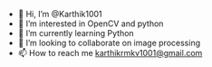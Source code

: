 - 👋 Hi, I’m @Karthik1001
- 👀 I’m interested in OpenCV and python
- 🌱 I’m currently learning Python
- 💞️ I’m looking to collaborate on image processing
- 📫 How to reach me karthikrmkv1001@gmail.com

<!---
Karthik1001/Karthik1001 is a ✨ special ✨ repository because its `README.md` (this file) appears on your GitHub profile.
You can click the Preview link to take a look at your changes.
--->
